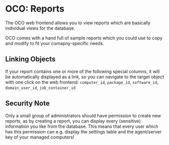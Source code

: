 # OCO: Reports
The OCO web frontend allows you to view reports which are basically individual views for the database.

OCO comes with a hand full of sample reports which you could use to copy and modify to fit your comapny-specific needs.

## Linking Objects
If your report contains one or more of the following special columns, it will be automatically displayed as a link, so you can navigate to the target object with one click on the web frontend: `computer_id`, `package_id`, `software_id`, `domain_user_id`, `job_container_id`

## Security Note
Only a small group of administrators should have permission to create new reports, as by creating a report, you can display every (sensitive) information you like from the database. This means that every user which has this permission can e.g. display the settings table and the agent/server key of your managed computers!
